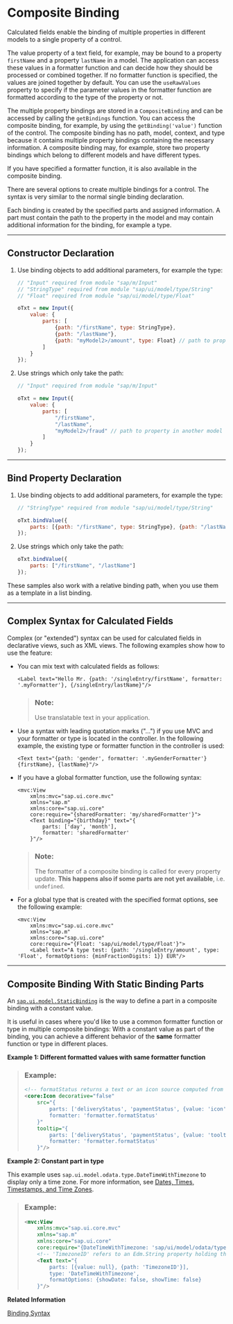 <!-- loioa2fe8e763014477e87990ff50657a0d0 -->

# Composite Binding

Calculated fields enable the binding of multiple properties in different models to a single property of a control.

The value property of a text field, for example, may be bound to a property `firstName` and a property `lastName` in a model. The application can access these values in a formatter function and can decide how they should be processed or combined together. If no formatter function is specified, the values are joined together by default. You can use the `useRawValues` property to specify if the parameter values in the formatter function are formatted according to the type of the property or not.

The multiple property bindings are stored in a `CompositeBinding` and can be accessed by calling the `getBindings` function. You can access the composite binding, for example, by using the `getBinding('value')` function of the control. The composite binding has no path, model, context, and type because it contains multiple property bindings containing the necessary information. A composite binding may, for example, store two property bindings which belong to different models and have different types.

If you have specified a formatter function, it is also available in the composite binding.

There are several options to create multiple bindings for a control. The syntax is very similar to the normal single binding declaration.

Each binding is created by the specified parts and assigned information. A part must contain the path to the property in the model and may contain additional information for the binding, for example a type.

***

<a name="loioa2fe8e763014477e87990ff50657a0d0__section_N10044_N10011_N10001"/>

## Constructor Declaration

1.  Use binding objects to add additional parameters, for example the type:

    ```js
    // "Input" required from module "sap/m/Input"
    // "StringType" required from module "sap/ui/model/type/String"
    // "Float" required from module "sap/ui/model/type/Float"
    
    oTxt = new Input({
        value: {
            parts: [
                {path: "/firstName", type: StringType},
                {path: "/lastName"},
                {path: "myModel2>/amount", type: Float} // path to property in another model
            ]
        }
    }); 
    ```

2.  Use strings which only take the path:

    ```js
    // "Input" required from module "sap/m/Input"
    
    oTxt = new Input({
        value: {
            parts: [
                "/firstName",
                "/lastName",
                "myModel2>/fraud" // path to property in another model
            ]
        }
    });
    ```


***

<a name="loioa2fe8e763014477e87990ff50657a0d0__section_N10062_N10011_N10001"/>

## Bind Property Declaration

1.  Use binding objects to add additional parameters, for example the type:

    ```js
    // "StringType" required from module "sap/ui/model/type/String"
    
    oTxt.bindValue({
        parts: [{path: "/firstName", type: StringType}, {path: "/lastName"}]
    }); 
    ```

2.  Use strings which only take the path:

    ```js
    oTxt.bindValue({
        parts: ["/firstName", "/lastName"]
    }); 
    ```


These samples also work with a relative binding path, when you use them as a template in a list binding.

***

<a name="loioa2fe8e763014477e87990ff50657a0d0__section_tlp_5np_rcb"/>

## Complex Syntax for Calculated Fields

Complex \(or "extended"\) syntax can be used for calculated fields in declarative views, such as XML views. The following examples show how to use the feature:

-   You can mix text with calculated fields as follows:

    ```
    <Label text="Hello Mr. {path: '/singleEntry/firstName', formatter: '.myFormatter'}, {/singleEntry/lastName}"/>
    ```

    > ### Note:  
    > Use translatable text in your application.

-   Use a syntax with leading quotation marks \("..."\) if you use MVC and your formatter or type is located in the controller. In the following example, the existing type or formatter function in the controller is used:

    ```
    <Text text="{path: 'gender', formatter: '.myGenderFormatter'} {firstName}, {lastName}"/>
    ```

-   If you have a global formatter function, use the following syntax:

    ```
    <mvc:View
        xmlns:mvc="sap.ui.core.mvc"
        xmlns="sap.m"
        xmlns:core="sap.ui.core"
        core:require="{sharedFormatter: 'my/sharedFormatter'}">
        <Text binding="{birthday}" text="{
            parts: ['day', 'month'], 
            formatter: 'sharedFormatter'
        }"/>
    ```

    > ### Note:  
    > The formatter of a composite binding is called for every property update. **This happens also if some parts are not yet available**, i.e. `undefined`.

-   For a global type that is created with the specified format options, see the following example:

    ```
    <mvc:View
        xmlns:mvc="sap.ui.core.mvc"
        xmlns="sap.m"
        xmlns:core="sap.ui.core"
        core:require="{Float: 'sap/ui/model/type/Float'}">
        <Label text="A type test: {path: '/singleEntry/amount', type: 'Float', formatOptions: {minFractionDigits: 1}} EUR"/>
    ```


***

<a name="loioa2fe8e763014477e87990ff50657a0d0__section_v3n_qyz_gbc"/>

## Composite Binding With Static Binding Parts

An [`sap.ui.model.StaticBinding`](https://ui5.sap.com/#/api/sap.ui.model.StaticBinding) is the way to define a part in a composite binding with a constant value.

It is useful in cases where you'd like to use a common formatter function or type in multiple composite bindings: With a constant value as part of the binding, you can achieve a different behavior of the **same** formatter function or type in different places.

**Example 1: Different formatted values with same formatter function**

> ### Example:  
> ```xml
> <!-- formatStatus returns a text or an icon source computed from the first two parts depending on the third part -->
> <core:Icon decorative="false"
>     src="{
>         parts: ['deliveryStatus', 'paymentStatus', {value: 'icon'}],
>         formatter: 'formatter.formatStatus'
>     }"
>     tooltip="{
>         parts: ['deliveryStatus', 'paymentStatus', {value: 'tooltip'}],
>         formatter: 'formatter.formatStatus'
>     }"/>
> ```

**Example 2: Constant part in type**

This example uses `sap.ui.model.odata.type.DateTimeWithTimezone` to display only a time zone. For more information, see [Dates, Times, Timestamps, and Time Zones](dates-times-timestamps-and-time-zones-6c9e61d.md).

> ### Example:  
> ```xml
> <mvc:View
>     xmlns:mvc="sap.ui.core.mvc"
>     xmlns="sap.m"
>     xmlns:core="sap.ui.core"
>     core:require="{DateTimeWithTimezone: 'sap/ui/model/odata/type/DateTimeWithTimezone'}">
>     <!-- 'TimezoneID' refers to an Edm.String property holding the IANA time zone ID -->
>     <Text text="{
>         parts: [{value: null}, {path: 'TimezoneID'}],
>         type: 'DateTimeWithTimezone',
>         formatOptions: {showDate: false, showTime: false}
>     }"/>
> ```

**Related Information**  


[Binding Syntax](binding-syntax-e2e6f41.md "You bind UI elements to data of a data source by defining a binding path to the model that represents the data source in the app.")

